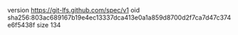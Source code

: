 version https://git-lfs.github.com/spec/v1
oid sha256:803ac689167b19e4ec13337dca413e0a1a859d8700d2f7ca7d47c374e6f5438f
size 134
